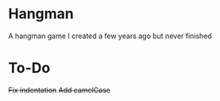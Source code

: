 # Hangman
A hangman game I created a few years ago but never finished

# To-Do
~~Fix indentation~~
~~Add camelCase~~
